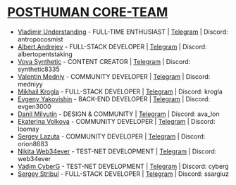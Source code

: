 # [POSTHUMAN CORE-TEAM](https://posthuman.digital/#rec643937348)

- [Vladimir Understanding](https://github.com/Antropocosmist) - FULL-TIME ENTHUSIAST | [Telegram](https://t.me/antropocosmist) | Discord: antropocosmist
- [Albert Andrejev](https://github.com/albertandrejev) - FULL-STACK DEVELOPER        | [Telegram](https://t.me/Albert_OpenTech) | Discord: albertopentstaking
- [Vova Synthetic](https://www.instagram.com/synth_etic_/) - CONTENT CREATOR         | [Telegram](https://t.me/synth_etic) | Discord: synthetic8335
- [Valentin Medniy](https://github.com/Medniyy) - COMMUNITY DEVELOPER                | [Telegram](https://t.me/privetandreynugdejeti) | Discord: medniyy
- [Mikhail Krogla](https://github.com/krogla) - FULL-STACK DEVELOPER                 | [Telegram](https://t.me/krogla) | Discord: krogla
- [Evgeny Yakovishin](https://github.com/evgen3000) - BACK-END DEVELOPER             | [Telegram](https://t.me/lhavebeen) | Discord: evgen3000
- [Danil Milyutin](https://github.com/avallonn) - DESIGN & COMMUNITY                 | [Telegram](https://t.me/ava_lonnn) | Discord: ava_lon
- [Ekaterina Volkova](https://github.com/loomay) - COMMUNITY DEVELOPER               | [Telegram](https://t.me/loomayy) | Discord: loomay
- [Sergey Lazuta](https://github.com/orion-s-s) - COMMUNITY DEVELOPER                | [Telegram](https://t.me/s_orion) | Discord: orion8683
- [Nikita Web34ever](https://github.com/web3validator) - TEST-NET DEVELOPMENT        | [Telegram](https://t.me/web34ever) | Discord: web34ever
- [Vadim CyberG](https://github.com/Vgk88) - TEST-NET DEVELOPMENT                    | [Telegram](https://t.me/cryptoq11) | Discord: cyberg
- [Sergey Stribul](https://github.com/stribulsergey) - FULL-STACK DEVELOPER          | [Telegram](https://t.me/ssargiuz) | Discord: ssargiuz

